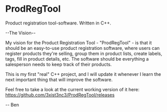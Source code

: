 # ProdRegTool
Product registration tool-software. Written in C++.

--The Vision--

My vision for the Product Registration Tool - "ProdRegTool" - is that it should be an easy-to-use product registration software, where users can register products they're selling, group them in product lists, create labels, tags, fill in product details, etc. The software should be everything a salesperson needs to keep track of their products.

This is my first "real" C++ project, and I will update it whenever I learn the next important thing that will improve the software.

Feel free to take a look at the current working version of it here: https://github.com/3xist3nc3/ProdRegTool/releases


-- Ben

